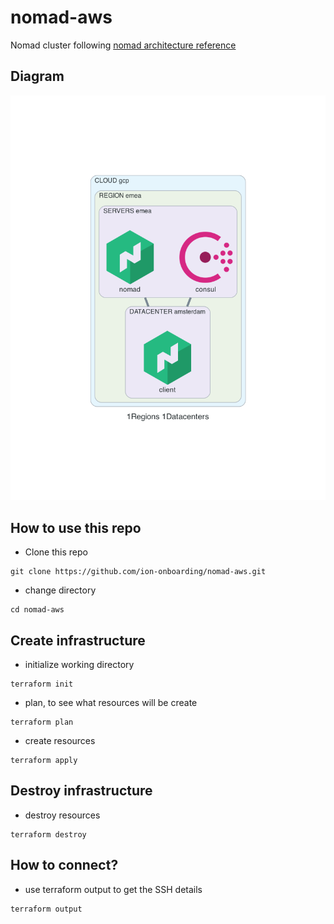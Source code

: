 # nomad-aws
Nomad cluster following [nomad architecture reference](https://learn.hashicorp.com/tutorials/nomad/production-reference-architecture-vm-with-consul?in=nomad/enterprise)

## Diagram
![](./diagram/diagram.png)

## How to use this repo
- Clone this repo
```
git clone https://github.com/ion-onboarding/nomad-aws.git
```

- change directory
```
cd nomad-aws
```

## Create infrastructure
- initialize working directory
```
terraform init
```

- plan, to see what resources will be create
```
terraform plan
```

- create resources
```
terraform apply
```

## Destroy infrastructure
- destroy resources
```
terraform destroy
```

## How to connect?
- use terraform output to get the SSH details
```
terraform output
```
